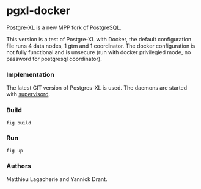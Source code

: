 # pgxl-docker

[Postgre-XL](http://www.postgres-xl.org/) is a new MPP fork of [PostgreSQL](http://www.postgresql.org).

This version is a test of Postgre-XL with Docker, the default configuration file runs 4 data nodes, 1 gtm and 1 coordinator.
The docker configuration is not fully functional and is unsecure (run with docker privilegied mode, no password for postgresql coordinator).

### Implementation

The latest GIT version of Postgres-XL is used. The daemons are started with [supervisord](http://supervisord.org/).

### Build

`fig build`

### Run

`fig up`

### Authors

Matthieu Lagacherie and Yannick Drant.

